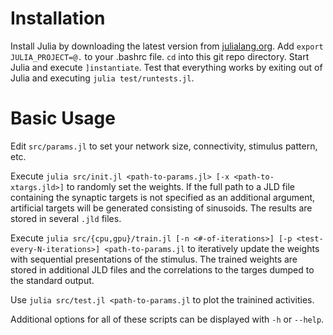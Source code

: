 # Installation #

Install Julia by downloading the latest version from
[julialang.org](https://julialang.org/).  Add `export JULIA_PROJECT=@.`
to your .bashrc file.  `cd` into this git repo directory.  Start Julia and
execute `]instantiate`.  Test that everything works by exiting out of
Julia and executing `julia test/runtests.jl`.

# Basic Usage #

Edit `src/params.jl` to set your network size, connectivity, stimulus
pattern, etc.

Execute `julia src/init.jl <path-to-params.jl> [-x <path-to-xtargs.jld>]`
to randomly set the weights.  If the full path to a JLD file containing
the synaptic targets is not specified as an additional argument, artificial
targets will be generated consisting of sinusoids.  The results are stored
in several `.jld` files.

Execute `julia src/{cpu,gpu}/train.jl [-n <#-of-iterations>] [-p
<test-every-N-iterations>] <path-to-params.jl` to iteratively update the
weights with sequential presentations of the stimulus.  The trained weights
are stored in additional JLD files and the correlations to the targes dumped
to the standard output.

Use `julia src/test.jl <path-to-params.jl` to plot the trainined activities.

Additional options for all of these scripts can be displayed with `-h` or
`--help`.

